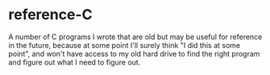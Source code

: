 # reference-C
 A number of C programs I wrote that are old but may be useful for reference in the future, because at some point I'll
 surely think "I did this at some point", and won't have access to my old hard drive to find the right program and 
 figure out what I need to figure out.
